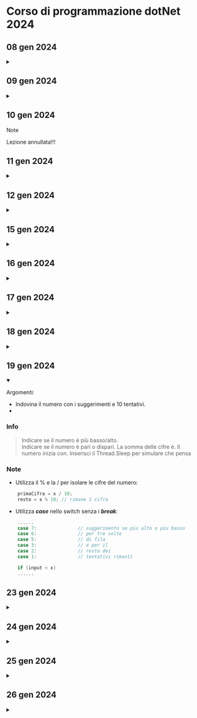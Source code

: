 # Corso di programmazione dotNet 2024

## 08 gen 2024
<details>
    <summary> </summary>
    Presentazione del corso e dei compagni.
</details>

## 09 gen 2024
<details>
    <summary> </summary>
</details>

## 10 gen 2024

> [!NOTE]  
> Lezione annullata!!!

## 11 gen 2024
<details>
    <summary> </summary>
</details>

## 12 gen 2024
<details>
    <summary> </summary>
</details>

## 15 gen 2024
<details>
    <summary> </summary>
</details>

## 16 gen 2024
<details>
    <summary> </summary>
</details>

## 17 gen 2024
<details>
    <summary> </summary>
    Argomenti:  
- Fizz Buzz

</details>


## 18 gen 2024
<details>
    <summary> </summary>

Argomenti:
- Creazione prima calcolatrice.
- Utilizzare le etichette nel codice per il comando "goto"
- Gestire le lingue 'CurrentCulture'
- Gestire il punto o la virgola in inserimento double
- Gestire l'output dei decimali 
- Bitwise operator
- Programma che genera un numero random e chiede di indovinare il numero

### Info
>Utilizziamo il costrutto switch.  
>Verifichiamo l'input inserito, deve essere di tipo intero.  
>Controlla che lo zero non sia inserito nella divisione.  
>Prova le due versioni.  
>Utilizza i double.

### Note
- attenzione a come si scrive il numero double (virgola o punto).
Possibile soluzione:

```c#
    double a = double.Parse(Console.ReadLine()!.Replace(".",","));
```

- nascondere il tasto premuto da console

```c#
    // inserisci senza che si vede il tasto sullo schermo
    ConsoleKeyInfo key = Console.ReadKey(true);
    string selezione = key.keyChar.ToString();
```
</details>

## 19 gen 2024
<details open>
    <summary> </summary>

Argomenti:
- Indovina il numero con i suggerimenti e 10 tentativi.  
- 


### Info
> Indicare se il numero è più basso/alto.  
> Indicare se il numero è pari o dispari.
> La somma delle cifre è.
> Il numero inizia con.
> Inserisci il Thread.Sleep per simulare che pensa

### Note
- Utilizza il % e la / per isolare le cifre del numero:
```c#
    primaCifra = x / 10;
    resto = x % 10; // rimane 1 cifra
```
- Utilizza <i> **case** </i> nello switch senza i <i>**break**</i>:
```c#
    ......
    case 7:               // suggerimento se piu alto o piu basso
    case 6:               // per tre volte
    case 5:               // di fila 
    case 3:               // e per il 
    case 2:               // resto dei
    case 1:               // tentativi rimasti

    if (input < x)
    ......
```

</details>

## 23 gen 2024
<details>
    <summary> </summary>

Argomenti:
- 


### Info
>
> 
>
> 
>

### Note
- 

```c#
    
```
</details>

## 24 gen 2024
<details>
    <summary> </summary>

Argomenti:
- 


### Info
>
> 
>
> 
>

### Note
- 

```c#
    
```
</details>

## 25 gen 2024
<details>
    <summary> </summary>

Argomenti:
- 


### Info
>
> 
>
> 
>

### Note
- 

```c#
    
```
</details>

## 26 gen 2024
<details>
    <summary> </summary>

Argomenti:
- 


### Info
>
> 
>
> 
>

### Note
- 

```c#
    
```
</details>